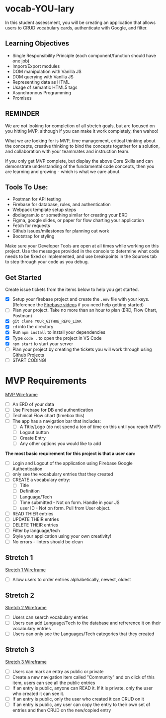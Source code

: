 # vocab-YOU-lary

In this student assessment, you will be creating an application that allows users to CRUD vocabulary cards, authenticate with Google, and filter.

## Learning Objectives
- Single Responsibility Principle (each component/function should have one job)
- Import/Export modules
- DOM manipulation with Vanilla JS
- DOM querying with Vanilla JS
- Representing data as HTML
- Usage of semantic HTML5 tags
- Asynchronous Programming
- Promises 

## REMINDER
We are not looking for completion of all stretch goals, but are focused on you hitting MVP, although if you can make it work completely, then wahoo!

What we are looking for is MVP, time management, critical thinking about the concepts, creative thinking to bind the concepts together for a solution, and collaboration with your teammates and instruction team.

If you only get MVP complete, but display the above Core Skills and can demonstrate understanding of the fundamental code concepts, then you are learning and growing - which is what we care about.

## Tools To Use:
- Postman for API testing
- Firebase for database, rules, and authentication
- Webpack template setup steps
- dbdiagram.io or something similar for creating your ERD
- Figma, google slides, or paper for flow charting your application
- Fetch for requests
- Github issues/milestones for planning out work
- Bootstrap for styling

Make sure your Developer Tools are open at all times while working on this project. Use the messages provided in the console to determine what code needs to be fixed or implemented, and use breakpoints in the Sources tab to step through your code as you debug.

## Get Started
Create issue tickets from the items below to help you get started. 
- [x] Setup your firebase project and create the `.env` file with your keys. (Reference the [Firebase videos](https://vimeo.com/showcase/codetracker-firebase) if you need help getting started)
- [ ] Plan your project. Take no more than an hour to plan (ERD, Flow Chart, Postman)
- [x] `git clone YOUR_GITHUB_REPO_LINK`
- [x] `cd` into the directory
- [x] Run `npm install` to install your dependencies
- [x] Type `code .` to open the project in VS Code
- [x] `npm start` to start your server
- [ ] Plan your project by creating the tickets you will work through using Github Projects
- [ ] START CODING!

# MVP Requirements
[MVP Wireframe](https://www.figma.com/file/IW4jF3GnzCFLYbEXlgFNIZ/MVP)
- [ ] An ERD of your data
- [ ] Use Firebase for DB and authentication
- [ ] Technical Flow chart (timebox this)
- [ ] The app has a navigation bar that includes:
  - [ ] A Title/Logo (do not spend a ton of time on this until you reach MVP)
  - [ ] Logout button
  - [ ] Create Entry
  - [ ] Any other options you would like to add

**The most basic requirement for this project is that a user can:**
- [ ] Login and Logout of the application using Firebase Google Authentication
- [ ] only see the vocabulary entries that they created
- [ ] CREATE a vocabulary entry:
  - [ ] Title
  - [ ] Definition
  - [ ] Language/Tech
  - [ ] Time submitted - Not on form. Handle in your JS
  - [ ] user ID - Not on form. Pull from User object.
- [ ] READ THIER entries
- [ ] UPDATE THEIR entries
- [ ] DELETE THEIR entries
- [ ] Filter by language/tech
- [ ] Style your application using your own creativity!
- [ ] No errors - linters should be clean

## Stretch 1
[Stretch 1 Wireframe](https://www.figma.com/file/yZE38QzpoUWELA22gGZJve/Stretch-1)
- [ ] Allow users to order entries alphabetically, newest, oldest

## Stretch 2
[Stretch 2 Wireframe](https://www.figma.com/file/UC3Gi8HFRkZY8OIMOAUgL4/Stretch-2)
- [ ] Users can search vocabulary entries
- [ ] Users can add Language/Tech to the database and refrerence it on their vocabulary entries
- [ ] Users can only see the Languages/Tech categories that they created

## Stretch 3
[Stretch 3 Wireframe](https://www.figma.com/file/KgbkfaoRd5F8Q4qZ3G2Bg2/Stretch-3)
- [ ] Users can mark an entry as public or private
- [ ] Create a new navigation item called "Community" and on click of this item, users can see all the public entries
- [ ] If an entry is public, anyone can READ it. If it is private, only the user who created it can see it.
- [ ] If an entry is public, only the user who created it can CRUD on it
- [ ] If an entry is public, any user can copy the entry to their own set of entries and then CRUD on the new/copied entry

